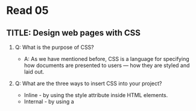 # Read 05

## TITLE: Design web pages with CSS

1. Q: What is the purpose of CSS?
   - A: As we have mentioned before, CSS is a language for specifying how documents are presented to users — how they are styled and laid out.
2. Q: What are the three ways to insert CSS into your project?
    - Inline - by using the style attribute inside HTML elements.
    - Internal - by using a <style> element in the <head> section.
    - External - by using a <link> element to link to an external CSS file.

3. Q: Write an example of a CSS rule that would give all <p> elements red text.
   - A: p {
            color: red;
          }
